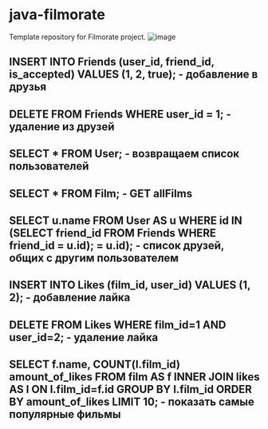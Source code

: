 # java-filmorate
Template repository for Filmorate project.
![image](https://user-images.githubusercontent.com/95217085/170009213-a76bc2c0-7e99-4632-a611-4f62ddd40715.png)

INSERT INTO Friends (user_id, friend_id, is_accepted) VALUES (1, 2, true); - добавление в друзья
-----------------------------------------------------------------
DELETE FROM Friends WHERE user_id = 1; - удаление из друзей
-----------------------------------------------------------------
SELECT * FROM User; - возвращаем список пользователей
-----------------------------------------------------------------
SELECT * FROM Film; - GET allFilms
-----------------------------------------------------------------
SELECT u.name 
FROM User AS u 
WHERE id IN (SELECT friend_id FROM Friends WHERE friend_id = u.id); = u.id); - список друзей, общих с другим пользователем
-----------------------------------------------------------------
INSERT INTO Likes (film_id, user_id) VALUES (1, 2); - добавление лайка
-----------------------------------------------------------------
DELETE FROM Likes 
WHERE film_id=1 AND user_id=2; - удаление лайка
-----------------------------------------------------------------
SELECT f.name, COUNT(l.film_id) amount_of_likes FROM film AS f
INNER JOIN likes AS l ON l.film_id=f.id
GROUP BY l.film_id
ORDER BY amount_of_likes
LIMIT 10; - показать самые популярные фильмы
-----------------------------------------------------------------
